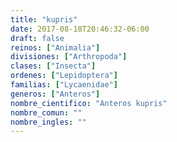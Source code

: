```yaml
---
title: "kupris"
date: 2017-08-18T20:46:32-06:00
draft: false
reinos: ["Animalia"]
divisiones: ["Arthropoda"]
clases: ["Insecta"]
ordenes: ["Lepidoptera"]
familias: ["Lycaenidae"]
generos: ["Anteros"]
nombre_cientifico: "Anteros kupris"
nombre_comun: ""
nombre_ingles: ""
---
```

